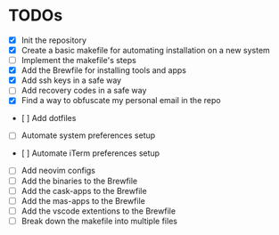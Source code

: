 # TODOs

- [x] Init the repository
- [x] Create a basic makefile for automating installation on a new system
- [ ] Implement the makefile's steps
- [x] Add the Brewfile for installing tools and apps
- [x] Add ssh keys in a safe way
- [ ] Add recovery codes in a safe way
- [x] Find a way to obfuscate my personal email in the repo
- [ ] Add dotfiles
- [ ] Automate system preferences setup
- [ ] Automate iTerm preferences setup
- [ ] Add neovim configs
- [ ] Add the binaries to the Brewfile
- [ ] Add the cask-apps to the Brewfile
- [ ] Add the mas-apps to the Brewfile
- [ ] Add the vscode extentions to the Brewfile
- [ ] Break down the makefile into multiple files
